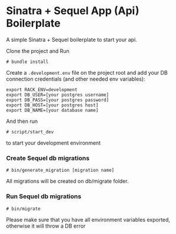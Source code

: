 # Sinatra + Sequel App (Api) Boilerplate

A simple Sinatra + Sequel boilerplate to start your api.

Clone the project and Run

```
# bundle install
```

Create a ```.development.env``` file on the project root and add your DB connection credentials (and other needed env variables):

```
export RACK_ENV=development
export DB_USER=[your postgres username]
export DB_PASS=[your postgres password]
export DB_HOST=[your postgres host]
export DB_NAME=[your database name]

```
And then run

```
# script/start_dev
```

to start your development environment

### Create Sequel db migrations

```
# bin/generate_migration [migration name]
```
All migrations will be created on db/migrate folder.

### Run Sequel db migrations

```
# bin/migrate
```
Please make sure that you have all environment variables exported, otherwise it will throw a DB error